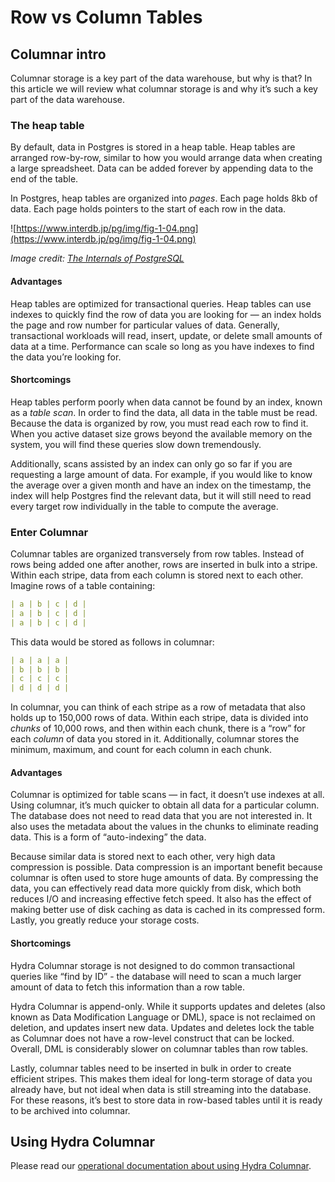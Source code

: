# Row vs Column Tables

## Columnar intro

Columnar storage is a key part of the data warehouse, but why is that? In this article we will review what columnar storage is and why it’s such a key part of the data warehouse.

### The heap table

By default, data in Postgres is stored in a heap table. Heap tables are arranged row-by-row, similar to how you would arrange data when creating a large spreadsheet. Data can be added forever by appending data to the end of the table.

In Postgres, heap tables are organized into _pages_. Each page holds 8kb of data. Each page holds pointers to the start of each row in the data.

![https://www.interdb.jp/pg/img/fig-1-04.png](https://www.interdb.jp/pg/img/fig-1-04.png)

_Image credit:_ [_The Internals of PostgreSQL_](https://www.interdb.jp/pg/pgsql01.html)

#### Advantages

Heap tables are optimized for transactional queries. Heap tables can use indexes to quickly find the row of data you are looking for — an index holds the page and row number for particular values of data. Generally, transactional workloads will read, insert, update, or delete small amounts of data at a time. Performance can scale so long as you have indexes to find the data you’re looking for.

#### Shortcomings

Heap tables perform poorly when data cannot be found by an index, known as a _table scan_. In order to find the data, all data in the table must be read. Because the data is organized by row, you must read each row to find it. When you active dataset size grows beyond the available memory on the system, you will find these queries slow down tremendously.

Additionally, scans assisted by an index can only go so far if you are requesting a large amount of data. For example, if you would like to know the average over a given month and have an index on the timestamp, the index will help Postgres find the relevant data, but it will still need to read every target row individually in the table to compute the average.

### Enter Columnar

Columnar tables are organized transversely from row tables. Instead of rows being added one after another, rows are inserted in bulk into a stripe. Within each stripe, data from each column is stored next to each other. Imagine rows of a table containing:

```yaml
| a | b | c | d |
| a | b | c | d |
| a | b | c | d |
```

This data would be stored as follows in columnar:

```yaml
| a | a | a |
| b | b | b |
| c | c | c |
| d | d | d |
```

In columnar, you can think of each stripe as a row of metadata that also holds up to 150,000 rows of data. Within each stripe, data is divided into _chunks_ of 10,000 rows, and then within each chunk, there is a “row” for each _column_ of data you stored in it. Additionally, columnar stores the minimum, maximum, and count for each column in each chunk.

#### Advantages

Columnar is optimized for table scans — in fact, it doesn’t use indexes at all. Using columnar, it’s much quicker to obtain all data for a particular column. The database does not need to read data that you are not interested in. It also uses the metadata about the values in the chunks to eliminate reading data. This is a form of “auto-indexing” the data.

Because similar data is stored next to each other, very high data compression is possible. Data compression is an important benefit because columnar is often used to store huge amounts of data. By compressing the data, you can effectively read data more quickly from disk, which both reduces I/O and increasing effective fetch speed. It also has the effect of making better use of disk caching as data is cached in its compressed form. Lastly, you greatly reduce your storage costs.

#### Shortcomings

Hydra Columnar storage is not designed to do common transactional queries like “find by ID” - the database will need to scan a much larger amount of data to fetch this information than a row table.

Hydra Columnar is append-only. While it supports updates and deletes (also known as Data Modification Language or DML), space is not reclaimed on deletion, and updates insert new data. Updates and deletes lock the table as Columnar does not have a row-level construct that can be locked. Overall, DML is considerably slower on columnar tables than row tables.

Lastly, columnar tables need to be inserted in bulk in order to create efficient stripes. This makes them ideal for long-term storage of data you already have, but not ideal when data is still streaming into the database. For these reasons, it’s best to store data in row-based tables until it is ready to be archived into columnar.

## Using Hydra Columnar

Please read our [operational documentation about using Hydra Columnar](../../concepts/using-hydra-columnar.md).
